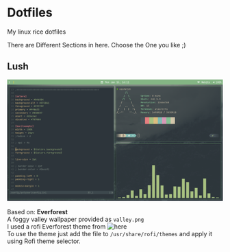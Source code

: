 # Dotfiles
My linux rice dotfiles

There are Different Sections in here. Choose the One you like ;)

## Lush

<p align="center">
  <img src="/Lush/image.png" width="700" title="Lush SS">
</p>

Based on: **Everforest**<br>
A foggy valley wallpaper provided as `valley.png`<br>
I used a rofi Everforest theme from ![here](https://github.com/newmanls/rofi-themes-collection)<br>
To use the theme just add the file to `/usr/share/rofi/themes` and apply it using Rofi theme selector.
